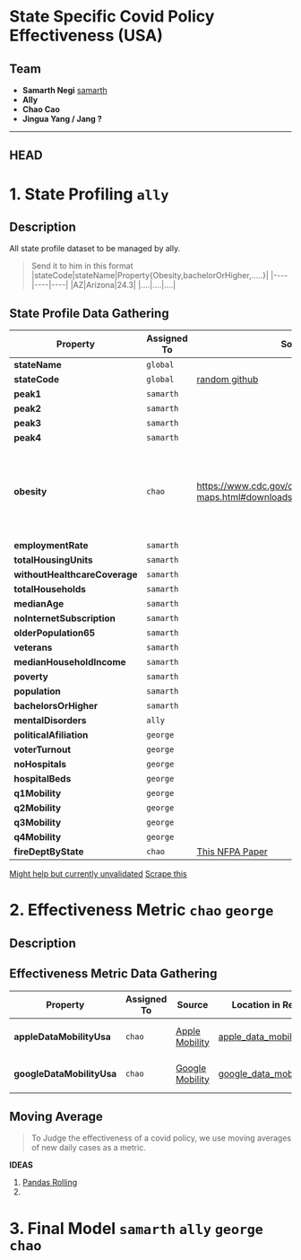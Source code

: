 # State Specific Covid Policy Effectiveness (USA)

## Team
- __Samarth Negi__ [samarth](https://github.com/tigboatnc)
- __Ally__
- __Chao Cao__
- __Jingua Yang / Jang ?__

------------ 

## HEAD 


#  1. State Profiling `ally`

## Description


All state profile dataset to be managed by ally. 
>Send it to him in this format 
>|stateCode|stateName|Property{Obesity,bachelorOrHigher,.....}|
>|----|----|----|
>|AZ|Arizona|24.3|
>|....|....|....|

## State Profile Data Gathering

|Property|Assigned To|Source|Location in Repository|Year|Status|Description|
|---|--|--|---|---|----|---|
| __stateName__|`global`|
| __stateCode__| `global`|[random github](https://github.com/jasonong/List-of-US-States/blob/master/states.csv )|[us_states](datasets/us_states.csv)
| __peak1__| `samarth`|
| __peak2__| `samarth`|
| __peak3__|`samarth`|
| __peak4__| `samarth`|
| __obesity__| `chao`|https://www.cdc.gov/obesity/data/prevalence-maps.html#downloads|[chao_obesity](datasets/chao_obesity.csv)|2020|Done|Prevalence of Self-Reported Obesity by State and Territory, BRFSS, 2020|
| __employmentRate__|`samarth`|
| __totalHousingUnits__|`samarth`|
| __withoutHealthcareCoverage__|`samarth`|
| __totalHouseholds__|`samarth`|
| __medianAge__|`samarth`|
| __noInternetSubscription__|`samarth`|
| __olderPopulation65__|`samarth`|
| __veterans__|`samarth`|
| __medianHouseholdIncome__|`samarth`|
| __poverty__|`samarth`|
| __population__|`samarth`|
| __bachelorsOrHigher__|`samarth`|
| __mentalDisorders__ |`ally`|
| __politicalAfiliation__|`george`|
| __voterTurnout__|`george`|
| __noHospitals__|`george`|
| __hospitalBeds__|`george`|
| __q1Mobility__|`george`|
| __q2Mobility__|`george`|
| __q3Mobility__|`george`|
| __q4Mobility__|`george`|
|__fireDeptByState__|`chao`|[This NFPA Paper](https://www.nfpa.org/-/media/Files/News-and-Research/Fire-statistics-and-reports/Emergency-responders/osNumberOfFireDeptInUS.ashx)|


[Might help but currently unvalidated](https://www.ahd.com/state_statistics.html)
[Scrape this](https://data.census.gov/cedsci/profile?g=0400000US02)




# 2. Effectiveness Metric `chao` `george`

## Description

## Effectiveness Metric Data Gathering
|Property|Assigned To|Source|Location in Repository|Year|Status|Description|
|---|--|--|---|---|----|---|
| __appleDataMobilityUsa__|`chao`|[Apple Mobility](https://covid19.apple.com/mobility)|[apple_data_mobility_usa.csv](datasets/apple_data_mobility_usa.csv)|9 November 2021|Country Mobility|
| __googleDataMobilityUsa__|`chao`|[Google Mobility](https://www.google.com/covid19/mobility/)|[google_data_mobility_usa.csv](datasets/google_data_mobility_usa.csv)|9 November 2021|Country Mobility|

## Moving Average 
> To Judge the effectiveness of a covid policy, we use moving averages of new daily cases as a metric. 


__IDEAS__<br/>
1. [Pandas Rolling](https://pandas.pydata.org/docs/reference/api/pandas.DataFrame.rolling.html)
2. 


# 3. Final Model `samarth` `ally` `george` `chao`



<!-- ## Datasets  -->
<!-- | Dataset  | Location | Link |
| ------------- | ------------- |----|
| Covid Factors  | datasets/Conditions_Contributing_to_COVID-19_Deaths__by_State_and_Age__Provisional_2020-2021.csv  ||
|US States|datasets/us_states.csv|-->
